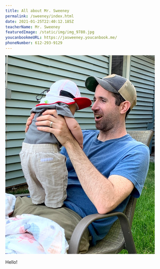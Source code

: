 ```yaml
---
title: All about Mr. Sweeney
permalink: /sweeney/index.html
date: 2021-01-25T22:40:12.185Z
teacherName: Mr. Sweeney
featuredImage: /static/img/img_9780.jpg
youcanbookmeURL: https://jasweeney.youcanbook.me/
phoneNumber: 612-293-9129
---
```

![Mr. Sweeney holding his son.](/static/img/img_9780.jpg)

Hello!